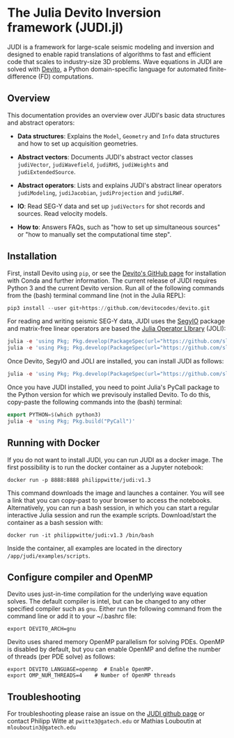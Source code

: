 # The Julia Devito Inversion framework (JUDI.jl)

JUDI is a framework for large-scale seismic modeling and inversion and designed to enable rapid translations of algorithms to fast and efficient code that scales to industry-size 3D problems. Wave equations in JUDI are solved with [Devito](https://www.devitoproject.org/), a Python domain-specific language for automated finite-difference (FD) computations. 

## Overview

This documentation provides an overview over JUDI's basic data structures and abstract operators:

 * **Data structures**: Explains the `Model`, `Geometry` and `Info` data structures and how to set up acquisition geometries.

 * **Abstract vectors**: Documents JUDI's abstract vector classes `judiVector`, `judiWavefield`, `judiRHS`, `judiWeights` and `judiExtendedSource`.

 * **Abstract operators**: Lists and explains JUDI's abstract linear operators `judiModeling`, `judiJacobian`, `judiProjection` and `judiLRWF`.

 * **IO**: Read SEG-Y data and set up `judiVectors` for shot records and sources. Read velocity models.

 * **How to**: Answers FAQs, such as "how to set up simultaneous sources" or "how to manually set the computational time step".


## Installation

First, install Devito using `pip`, or see the [Devito's GitHub page](https://github.com/devitocodes/devito) for installation with Conda and further information. The current release of JUDI requires Python 3 and the current Devito version. Run all of the following commands from the (bash) terminal command line (not in the Julia REPL):

```julia
pip3 install --user git+https://github.com/devitocodes/devito.git
```

For reading and writing seismic SEG-Y data, JUDI uses the [SegyIO](https://github.com/slimgroup/SegyIO.jl) package and matrix-free linear operators are based the [Julia Operator LIbrary](https://github.com/slimgroup/JOLI.jl/tree/master/src) (JOLI):

```julia
julia -e 'using Pkg; Pkg.develop(PackageSpec(url="https://github.com/slimgroup/SegyIO.jl"))'
julia -e 'using Pkg; Pkg.develop(PackageSpec(url="https://github.com/slimgroup/JOLI.jl"))'
```

Once Devito, SegyIO and JOLI are installed, you can install JUDI as follows:

```julia
julia -e 'using Pkg; Pkg.develop(PackageSpec(url="https://github.com/slimgroup/JUDI.jl"))'
```

Once you have JUDI installed, you need to point Julia's PyCall package to the Python version for which we previsouly installed Devito. To do this, copy-paste the following commands into the (bash) terminal:

```julia
export PYTHON=$(which python3)
julia -e 'using Pkg; Pkg.build("PyCall")'
```

## Running with Docker

If you do not want to install JUDI, you can run JUDI as a docker image. The first possibility is to run the docker container as a Jupyter notebook:

```
docker run -p 8888:8888 philippwitte/judi:v1.3
```

This command downloads the image and launches a container. You will see a link that you can copy-past to your browser to access the notebooks. Alternatively, you can run a bash session, in which you can start a regular interactive Julia session and run the example scripts. Download/start the container as a bash session with:

```
docker run -it philippwitte/judi:v1.3 /bin/bash
```

Inside the container, all examples are located in the directory `/app/judi/examples/scripts`.

## Configure compiler and OpenMP

Devito uses just-in-time compilation for the underlying wave equation solves. The default compiler is intel, but can be changed to any other specified compiler such as `gnu`. Either run the following command from the command line or add it to your ~/.bashrc file:

```
export DEVITO_ARCH=gnu
```

Devito uses shared memory OpenMP parallelism for solving PDEs. OpenMP is disabled by default, but you can enable OpenMP and define the number of threads (per PDE solve) as follows:

```
export DEVITO_LANGUAGE=openmp  # Enable OpenMP. 
export OMP_NUM_THREADS=4    # Number of OpenMP threads
```


## Troubleshooting

For troubleshooting please raise an issue on the [JUDI github page](https://github.com/slimgroup/JUDI.jl) or contact Philipp Witte at `pwitte3@gatech.edu` or Mathias Louboutin at `mlouboutin3@gatech.edu`